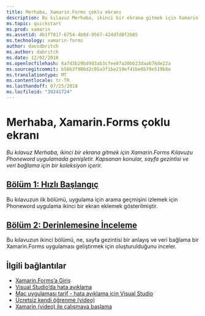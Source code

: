 ```yaml
---
title: Merhaba, Xamarin.Forms çoklu ekranı
description: Bu kılavuz Merhaba, ikinci bir ekrana gitmek için Xamarin.Forms Kılavuzu Phoneword uygulamada genişletir. Kapsanan konular, sayfa gezintisi ve veri bağlama için bir koleksiyon içerir.
ms.topic: quickstart
ms.prod: xamarin
ms.assetid: 4b1f7817-6754-4b8d-9567-424d7d8f2b05
ms.technology: xamarin-forms
author: davidbritch
ms.author: dabritch
ms.date: 12/02/2016
ms.openlocfilehash: 6a7d3b29bd9d3ab3cfee07a30bb23daab76de22a
ms.sourcegitcommit: b56b3f906d2c05a3f1be219ef41be8b79e519b8e
ms.translationtype: MT
ms.contentlocale: tr-TR
ms.lasthandoff: 07/25/2018
ms.locfileid: "39241724"
---
```

# <a name="hello-xamarinforms-multiscreen"></a>Merhaba, Xamarin.Forms çoklu ekranı

_Bu kılavuz Merhaba, ikinci bir ekrana gitmek için Xamarin.Forms Kılavuzu Phoneword uygulamada genişletir. Kapsanan konular, sayfa gezintisi ve veri bağlama için bir koleksiyon içerir._

## <a name="part-1-quickstartxamarin-formsget-startedhello-xamarin-forms-multiscreenquickstartmd"></a>[Bölüm 1: Hızlı Başlangıç](~/xamarin-forms/get-started/hello-xamarin-forms-multiscreen/quickstart.md)

Bu kılavuzun ilk bölümü, uygulama için arama geçmişini izlemek için Phoneword uygulama ikinci bir ekran eklemek gösterilmiştir.

## <a name="part-2-deep-divexamarin-formsget-startedhello-xamarin-forms-multiscreendeepdivemd"></a>[Bölüm 2: Derinlemesine İnceleme](~/xamarin-forms/get-started/hello-xamarin-forms-multiscreen/deepdive.md)

Bu kılavuzun ikinci bölümü, ne, sayfa gezintisi bir anlayış ve veri bağlama bir Xamarin.Forms uygulaması geliştirmek için oluşturulduğunu inceler.


## <a name="related-links"></a>İlgili bağlantılar

- [Xamarin.Forms’a Giriş](~/xamarin-forms/get-started/introduction-to-xamarin-forms.md)
- [Visual Studio’da hata ayıklama](http://msdn.microsoft.com/library/k0k771bt%28v=vs.90%29.aspx)
- [Mac uygulaması tarif - hata ayıklama için Visual Studio](https://github.com/xamarin/recipes/tree/master/Recipes/cross-platform/ide/debugging)
- [Ücretsiz kendi öğrenme (video)](https://university.xamarin.com/self-guided)
- [Xamarin (video) ile çalışmaya başlama](https://developer.xamarin.com/videos/)
